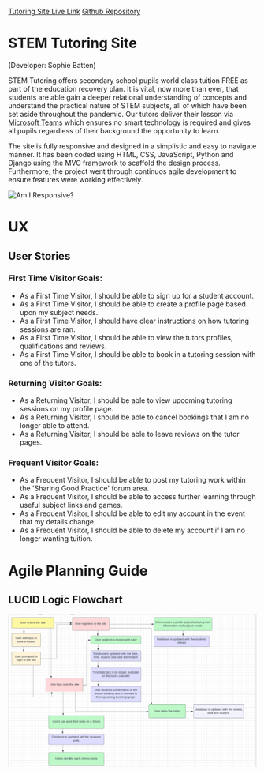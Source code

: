 [Tutoring Site Live Link](https://tutoring-hub.herokuapp.com/)
[Github Repository](https://github.com/sophiebatten123/Tutoring-Hub)

# STEM Tutoring Site

(Developer: Sophie Batten)

STEM Tutoring offers secondary school pupils world class tuition FREE as part of the education recovery plan. It is vital, now more than ever, that students are able gain a deeper relational understanding of concepts and understand the practical nature of STEM subjects, all of which have been set aside throughout the pandemic. Our tutors deliver their lesson via [Microsoft Teams](https://www.microsoft.com/en-gb/microsoft-teams/group-chat-software?rtc=1) which ensures no smart technology is required and gives all pupils regardless of their background the opportunity to learn.

The site is fully responsive and designed in a simplistic and easy to navigate manner. It has been coded using HTML, CSS, JavaScript, Python and Django using the MVC framework to scaffold the design process. Furthermore, the project went through continuos agile development to ensure features were working effectively.

![Am I Responsive?]()

# UX

## User Stories

### First Time Visitor Goals:
- As a First Time Visitor, I should be able to sign up for a student account.
- As a First Time Visitor, I should be able to create a profile page based upon my subject needs.
- As a First Time Visitor, I should have clear instructions on how tutoring sessions are ran.
- As a First Time Visitor, I should be able to view the tutors profiles, qualifications and reviews.
- As a First Time Visitor, I should be able to book in a tutoring session with one of the tutors.

### Returning Visitor Goals:
- As a Returning Visitor, I should be able to view upcoming tutoring sessions on my profile page.
- As a Returning Visitor, I should be able to cancel bookings that I am no longer able to attend.
- As a Returning Visitor, I should be able to leave reviews on the tutor pages. 

### Frequent Visitor Goals:
- As a Frequent Visitor, I should be able to post my tutoring work within the 'Sharing Good Practice' forum area.
- As a Frequent Visitor, I should be able to access further learning through useful subject links and games.
- As a Frequent Visitor, I should be able to edit my account in the event that my details change.
- As a Frequent Visitor, I should be able to delete my account if I am no longer wanting tuition.

# Agile Planning Guide

## LUCID Logic Flowchart 

![Lucid Flow Chart](static/images/lucid.png)